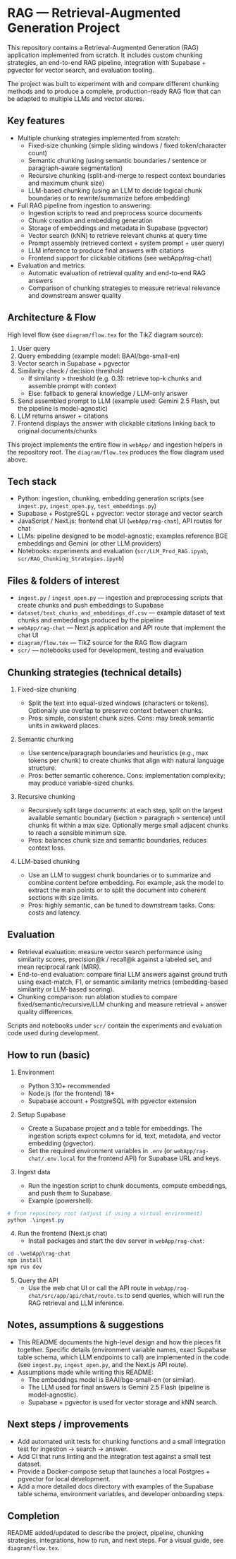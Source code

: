 # RAG — Retrieval-Augmented Generation Project

This repository contains a Retrieval-Augmented Generation (RAG) application implemented from scratch. It includes custom chunking strategies, an end-to-end RAG pipeline, integration with Supabase + pgvector for vector search, and evaluation tooling.

The project was built to experiment with and compare different chunking methods and to produce a complete, production-ready RAG flow that can be adapted to multiple LLMs and vector stores.

## Key features

- Multiple chunking strategies implemented from scratch:
  - Fixed-size chunking (simple sliding windows / fixed token/character count)
  - Semantic chunking (using semantic boundaries / sentence or paragraph-aware segmentation)
  - Recursive chunking (split-and-merge to respect context boundaries and maximum chunk size)
  - LLM-based chunking (using an LLM to decide logical chunk boundaries or to rewrite/summarize before embedding)
- Full RAG pipeline from ingestion to answering:
  - Ingestion scripts to read and preprocess source documents
  - Chunk creation and embedding generation
  - Storage of embeddings and metadata in Supabase (pgvector)
  - Vector search (kNN) to retrieve relevant chunks at query time
  - Prompt assembly (retrieved context + system prompt + user query)
  - LLM inference to produce final answers with citations
  - Frontend support for clickable citations (see webApp/rag-chat)
- Evaluation and metrics:
  - Automatic evaluation of retrieval quality and end-to-end RAG answers
  - Comparison of chunking strategies to measure retrieval relevance and downstream answer quality

## Architecture & Flow

High level flow (see `diagram/flow.tex` for the TikZ diagram source):

1. User query
2. Query embedding (example model: BAAI/bge-small-en)
3. Vector search in Supabase + pgvector
4. Similarity check / decision threshold
	- If similarity > threshold (e.g. 0.3): retrieve top-k chunks and assemble prompt with context
	- Else: fallback to general knowledge / LLM-only answer
5. Send assembled prompt to LLM (example used: Gemini 2.5 Flash, but the pipeline is model-agnostic)
6. LLM returns answer + citations
7. Frontend displays the answer with clickable citations linking back to original documents/chunks

This project implements the entire flow in `webApp/` and ingestion helpers in the repository root. The `diagram/flow.tex` produces the flow diagram used above.

## Tech stack

- Python: ingestion, chunking, embedding generation scripts (see `ingest.py`, `ingest_open.py`, `test_embeddings.py`)
- Supabase + PostgreSQL + pgvector: vector storage and vector search
- JavaScript / Next.js: frontend chat UI (`webApp/rag-chat`), API routes for chat
- LLMs: pipeline designed to be model-agnostic; examples reference BGE embeddings and Gemini (or other LLM providers)
- Notebooks: experiments and evaluation (`scr/LLM_Prod_RAG.ipynb`, `scr/RAG_Chunking_Strategies.ipynb`)

## Files & folders of interest

- `ingest.py` / `ingest_open.py` — ingestion and preprocessing scripts that create chunks and push embeddings to Supabase
- `dataset/text_chunks_and_embeddings_df.csv` — example dataset of text chunks and embeddings produced by the pipeline
- `webApp/rag-chat` — Next.js application and API route that implement the chat UI
- `diagram/flow.tex` — TikZ source for the RAG flow diagram
- `scr/` — notebooks used for development, testing and evaluation

## Chunking strategies (technical details)

1. Fixed-size chunking
	- Split the text into equal-sized windows (characters or tokens). Optionally use overlap to preserve context between chunks.
	- Pros: simple, consistent chunk sizes. Cons: may break semantic units in awkward places.

2. Semantic chunking
	- Use sentence/paragraph boundaries and heuristics (e.g., max tokens per chunk) to create chunks that align with natural language structure.
	- Pros: better semantic coherence. Cons: implementation complexity; may produce variable-sized chunks.

3. Recursive chunking
	- Recursively split large documents: at each step, split on the largest available semantic boundary (section > paragraph > sentence) until chunks fit within a max size. Optionally merge small adjacent chunks to reach a sensible minimum size.
	- Pros: balances chunk size and semantic boundaries, reduces context loss.

4. LLM-based chunking
	- Use an LLM to suggest chunk boundaries or to summarize and combine content before embedding. For example, ask the model to extract the main points or to split the document into coherent sections with size limits.
	- Pros: highly semantic, can be tuned to downstream tasks. Cons: costs and latency.

## Evaluation

- Retrieval evaluation: measure vector search performance using similarity scores, precision@k / recall@k against a labeled set, and mean reciprocal rank (MRR).
- End-to-end evaluation: compare final LLM answers against ground truth using exact-match, F1, or semantic similarity metrics (embedding-based similarity or LLM-based scoring).
- Chunking comparison: run ablation studies to compare fixed/semantic/recursive/LLM chunking and measure retrieval + answer quality differences.

Scripts and notebooks under `scr/` contain the experiments and evaluation code used during development.

## How to run (basic)

1. Environment
	- Python 3.10+ recommended
	- Node.js (for the frontend) 18+
	- Supabase account + PostgreSQL with pgvector extension

2. Setup Supabase
	- Create a Supabase project and a table for embeddings. The ingestion scripts expect columns for id, text, metadata, and vector embedding (pgvector).
	- Set the required environment variables in `.env` (or `webApp/rag-chat/.env.local` for the frontend API) for Supabase URL and keys.

3. Ingest data
	- Run the ingestion script to chunk documents, compute embeddings, and push them to Supabase.
	- Example (powershell):

```powershell
# from repository root (adjust if using a virtual environment)
python .\ingest.py
```

4. Run the frontend (Next.js chat)
	- Install packages and start the dev server in `webApp/rag-chat`:

```powershell
cd .\webApp\rag-chat
npm install
npm run dev
```

5. Query the API
	- Use the web chat UI or call the API route in `webApp/rag-chat/src/app/api/chat/route.ts` to send queries, which will run the RAG retrieval and LLM inference.

## Notes, assumptions & suggestions

- This README documents the high-level design and how the pieces fit together. Specific details (environment variable names, exact Supabase table schema, which LLM endpoints to call) are implemented in the code (see `ingest.py`, `ingest_open.py`, and the Next.js API route).
- Assumptions made while writing this README:
  - The embeddings model is BAAI/bge-small-en (or similar).
  - The LLM used for final answers is Gemini 2.5 Flash (pipeline is model-agnostic).
  - Supabase + pgvector is used for vector storage and kNN search.

## Next steps / improvements

- Add automated unit tests for chunking functions and a small integration test for ingestion -> search -> answer.
- Add CI that runs linting and the integration test against a small test dataset.
- Provide a Docker-compose setup that launches a local Postgres + pgvector for local development.
- Add a more detailed docs directory with examples of the Supabase table schema, environment variables, and developer onboarding steps.

## Completion

README added/updated to describe the project, pipeline, chunking strategies, integrations, how to run, and next steps. For a visual guide, see `diagram/flow.tex`.

